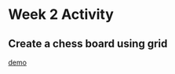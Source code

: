 # Week 2 Activity
## Create a chess board using grid
[demo](https://chessboard-project-grid.vercel.app/)
